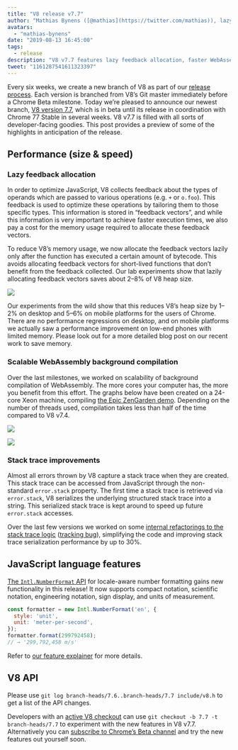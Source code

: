 ```yaml
---
title: "V8 release v7.7"
author: "Mathias Bynens ([@mathias](https://twitter.com/mathias)), lazy allocator of release notes"
avatars: 
  - "mathias-bynens"
date: "2019-08-13 16:45:00"
tags: 
  - release
description: "V8 v7.7 features lazy feedback allocation, faster WebAssembly background compilation, stack trace improvements, and new Intl.NumberFormat functionality."
tweet: "1161287541611323397"
---
```

Every six weeks, we create a new branch of V8 as part of our [release process](/docs/release-process). Each version is branched from V8’s Git master immediately before a Chrome Beta milestone. Today we’re pleased to announce our newest branch, [V8 version 7.7](https://chromium.googlesource.com/v8/v8.git/+log/branch-heads/7.7), which is in beta until its release in coordination with Chrome 77 Stable in several weeks. V8 v7.7 is filled with all sorts of developer-facing goodies. This post provides a preview of some of the highlights in anticipation of the release.

<!--truncate-->
## Performance (size & speed)

### Lazy feedback allocation

In order to optimize JavaScript, V8 collects feedback about the types of operands which are passed to various operations (e.g. `+` or `o.foo`). This feedback is used to optimize these operations by tailoring them to those specific types. This information is stored in “feedback vectors”, and while this information is very important to achieve faster execution times, we also pay a cost for the memory usage required to allocate these feedback vectors.

To reduce V8’s memory usage, we now allocate the feedback vectors lazily only after the function has executed a certain amount of bytecode. This avoids allocating feedback vectors for short-lived functions that don’t benefit from the feedback collected. Our lab experiments show that lazily allocating feedback vectors saves about 2–8% of V8 heap size.

![](/_img/v8-release-77/lazy-feedback-allocation.svg)

Our experiments from the wild show that this reduces V8’s heap size by 1–2% on desktop and 5–6% on mobile platforms for the users of Chrome. There are no performance regressions on desktop, and on mobile platforms we actually saw a performance improvement on low-end phones with limited memory. Please look out for a more detailed blog post on our recent work to save memory.

### Scalable WebAssembly background compilation

Over the last milestones, we worked on scalability of background compilation of WebAssembly. The more cores your computer has, the more you benefit from this effort. The graphs below have been created on a 24-core Xeon machine, compiling [the Epic ZenGarden demo](https://s3.amazonaws.com/mozilla-games/ZenGarden/EpicZenGarden.html). Depending on the number of threads used, compilation takes less than half of the time compared to V8 v7.4.

![](/_img/v8-release-77/liftoff-compilation-speedup.svg)

![](/_img/v8-release-77/turbofan-compilation-speedup.svg)

### Stack trace improvements

Almost all errors thrown by V8 capture a stack trace when they are created. This stack trace can be accessed from JavaScript through the non-standard `error.stack` property. The first time a stack trace is retrieved via `error.stack`, V8 serializes the underlying structured stack trace into a string. This serialized stack trace is kept around to speed up future `error.stack` accesses.

Over the last few versions we worked on some [internal refactorings to the stack trace logic](https://docs.google.com/document/d/1WIpwLgkIyeHqZBc9D3zDtWr7PL-m_cH6mfjvmoC6kSs/edit) ([tracking bug](https://bugs.chromium.org/p/v8/issues/detail?id=8742)), simplifying the code and improving stack trace serialization performance by up to 30%.

## JavaScript language features

[The `Intl.NumberFormat` API](/features/intl-numberformat) for locale-aware number formatting gains new functionality in this release! It now supports compact notation, scientific notation, engineering notation, sign display, and units of measurement.

```js
const formatter = new Intl.NumberFormat('en', {
  style: 'unit',
  unit: 'meter-per-second',
});
formatter.format(299792458);
// → '299,792,458 m/s'
```

Refer to [our feature explainer](/features/intl-numberformat) for more details.

## V8 API

Please use `git log branch-heads/7.6..branch-heads/7.7 include/v8.h` to get a list of the API changes.

Developers with an [active V8 checkout](/docs/source-code#using-git) can use `git checkout -b 7.7 -t branch-heads/7.7` to experiment with the new features in V8 v7.7. Alternatively you can [subscribe to Chrome’s Beta channel](https://www.google.com/chrome/browser/beta.html) and try the new features out yourself soon.
